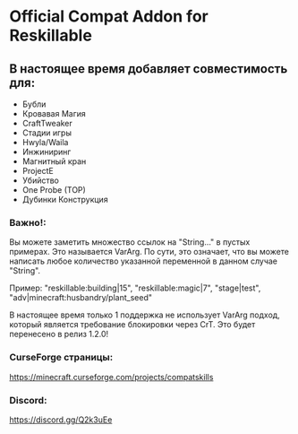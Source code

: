 # Official Compat Addon for Reskillable

## В настоящее время добавляет совместимость для:

- Бубли
- Кровавая Магия
- CraftTweaker
- Стадии игры
- Hwyla/Waila
- Инжиниринг
- Магнитный кран
- ProjectE
- Убийство
- One Probe (TOP)
- Дубинки Конструкция

### Важно!:

Вы можете заметить множество ссылок на "String..." в пустых примерах. Это называется VarArg. По сути, это означает, что вы можете написать любое количество указанной переменной в данном случае "String".

Пример: "reskillable:building|15", "reskillable:magic|7", "stage|test", "adv|minecraft:husbandry/plant_seed"

В настоящее время только 1 поддержка не использует VarArg подход, который является требование блокировки через CrT. Это будет перенесено в релиз 1.2.0!

### CurseForge страницы:

https://minecraft.curseforge.com/projects/compatskills

### Discord:

https://discord.gg/Q2k3uEe